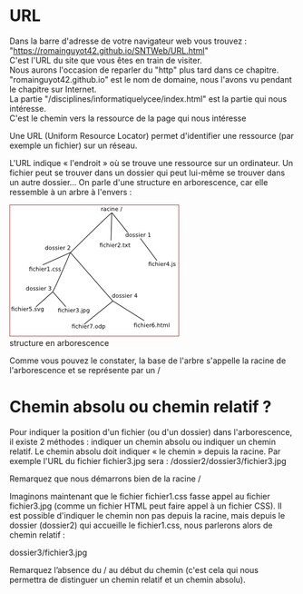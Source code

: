 
# URL

Dans la barre d'adresse de votre navigateur web vous trouvez :  
"https://romainguyot42.github.io/SNTWeb/URL.html"  
C'est l'URL du site que vous êtes en train de visiter.  
Nous aurons l'occasion de reparler du "http" plus tard dans ce chapitre.   
"romainguyot42.github.io" est le nom de domaine, nous l'avons vu pendant le chapitre sur Internet.   
La partie "/disciplines/informatiquelycee/index.html" est la partie qui nous intéresse.   
C'est le chemin vers la ressource de la page qui nous intéresse   


Une URL (Uniform Resource Locator) permet d'identifier une ressource (par exemple un fichier) sur un réseau.

L'URL indique « l'endroit » où se trouve une ressource sur un ordinateur. Un fichier peut se trouver dans un dossier qui peut lui-même se trouver dans un autre dossier... On parle d'une structure en arborescence, car elle ressemble à un arbre à l'envers :

![URL photo](./url.png)  
structure en arborescence
  
Comme vous pouvez le constater, la base de l'arbre s'appelle la racine de l'arborescence et se représente par un /
  
# Chemin absolu ou chemin relatif ?
  
Pour indiquer la position d'un fichier (ou d'un dossier) dans l'arborescence, il existe 2 méthodes : indiquer un chemin absolu ou indiquer un chemin relatif. Le chemin absolu doit indiquer « le chemin » depuis la racine. Par exemple l'URL du fichier fichier3.jpg sera : /dossier2/dossier3/fichier3.jpg  
  
Remarquez que nous démarrons bien de la racine /
  
Imaginons maintenant que le fichier fichier1.css fasse appel au fichier fichier3.jpg (comme un fichier HTML peut faire appel à un fichier CSS). Il est possible d'indiquer le chemin non pas depuis la racine, mais depuis le dossier (dossier2) qui accueille le fichier1.css, nous parlerons alors de chemin relatif :  
  
dossier3/fichier3.jpg
  
Remarquez l’absence du / au début du chemin (c'est cela qui nous permettra de distinguer un chemin relatif et un chemin absolu).  
